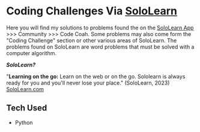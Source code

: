 # Coding Challenges Via [SoloLearn](https://www.sololearn.com)
Here you will find my solutions to problems found the on the [SoloLearn App](https://apps.apple.com/us/app/sololearn-learn-to-code-apps/id1210079064) >>> Community >>> Code Coah. Some problems may also come form the "Coding Challenge" section or other various areas of SoloLearn. The problems found on SoloLearn are word problems that must be solved with a computer algorithm. 

***SoloLearn?***

"**Learning on the go:**  Learn on the web or on the go. Sololearn is always ready for you and you'll never lose your place." (SoloLearn, 2023) [SoloLearn.com](https://www.sololearn.com)

## Tech Used
- Python